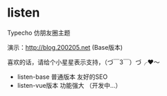 # listen
Typecho 仿朋友圈主题

演示：http://blog.200205.net (Base版本)

喜欢的话，请给个小星星表示支持，（づ￣3￣）づ╭❤～

- listen-base 普通版本 友好的SEO
- listen-vue版本 功能强大 （开发中...）
